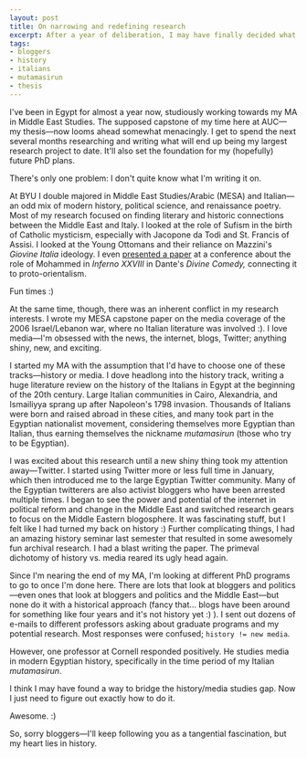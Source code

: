 ```yaml
---
layout: post
title: On narrowing and redefining research
excerpt: After a year of deliberation, I may have finally decided what to write about for my thesis.
tags:
- bloggers
- history
- italians
- mutamasirun
- thesis
---
```


I've been in Egypt for almost a year now, studiously working towards my MA in Middle East Studies. The supposed capstone of my time here at AUC—my thesis—now looms ahead somewhat menacingly. I get to spend the next several months researching and writing what will end up being my largest research project to date. It'll also set the foundation for my (hopefully) future PhD plans. 

There's only one problem: I don't quite know what I'm writing it on.

At BYU I double majored in Middle East Studies/Arabic (MESA) and Italian—an odd mix of modern history, political science, and renaissance poetry. Most of my research focused on finding literary and historic connections between the Middle East and Italy. I looked at the role of Sufism in the birth of Catholic mysticism, especially with Jacopone da Todi and St. Francis of Assisi. I looked at the Young Ottomans and their reliance on Mazzini's *Giovine Italia* ideology. I even [presented a paper](http://www.heissatopia.com/2007/03/symposium-humanitatum-2007.html "Heissatopia: Symposium Humanitatum 2007") at a conference about the role of Mohammed in *Inferno XXVIII* in Dante's *Divine Comedy,* connecting it to proto-orientalism. 

Fun times :)

At the same time, though, there was an inherent conflict in my research interests. I wrote my MESA capstone paper on the media coverage of the 2006 Israel/Lebanon war, where no Italian literature was involved :). I love media—I'm obsessed with the news, the internet, blogs, Twitter; anything shiny, new, and exciting.

I started my MA with the assumption that I'd have to choose one of these tracks—history or media. I dove headlong into the history track, writing a huge literature review on the history of the Italians in Egypt at the beginning of the 20th century. Large Italian communities in Cairo, Alexandria, and Ismailiyya sprang up after Napoleon's 1798 invasion. Thousands of Italians were born and raised abroad in these cities, and many took part in the Egyptian nationalist movement, considering themselves more Egyptian than Italian, thus earning themselves the nickname *mutamasirun* (those who try to be Egyptian).

I was excited about this research until a new shiny thing took my attention away—Twitter. I started using Twitter more or less full time in January, which then introduced me to the large Egyptian Twitter community. Many of the Egyptian twitterers are also activist bloggers who have been arrested multiple times. I began to see the power and potential of the internet in political reform and change in the Middle East and switched research gears to focus on the Middle Eastern blogosphere. It was fascinating stuff, but I felt like I had turned my back on history :) Further complicating things, I had an amazing history seminar last semester that resulted in some awesomely fun archival research. I had a blast writing the paper. The primeval dichotomy of history vs. media reared its ugly head again.

Since I'm nearing the end of my MA, I'm looking at different PhD programs to go to once I'm done here. There are lots that look at bloggers and politics—even ones that look at bloggers and politics and the Middle East—but none do it with a historical approach (fancy that... blogs have been around for something like four years and it's not history yet :) ). I sent out dozens of e-mails to different professors asking about graduate programs and my potential research. Most responses were confused; `history != new media`.

However, one professor at Cornell responded positively. He studies media in modern Egyptian history, specifically in the time period of my Italian *mutamasirun*. 

I think I may have found a way to bridge the history/media studies gap. Now I just need to figure out exactly how to do it. 

Awesome. :)

So, sorry bloggers—I'll keep following you as a tangential fascination, but my heart lies in history.